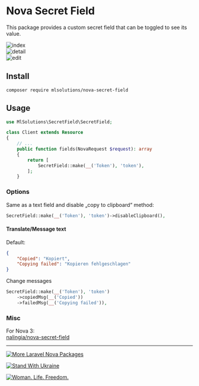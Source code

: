 # Nova Secret Field

This package provides a custom secret field that can be toggled to see its value.

![index](https://raw.githubusercontent.com/ml-solutions-ltda/asset-repo/main/nova-secret-field/images/index.png "index")  
![detail](https://raw.githubusercontent.com/ml-solutions-ltda/asset-repo/main/nova-secret-field/images/details.png "detail")  
![edit](https://raw.githubusercontent.com/ml-solutions-ltda/asset-repo/main/nova-secret-field/images/edit.png "edit")

## Install

````composer require mlsolutions/nova-secret-field````

## Usage

```php
use MlSolutions\SecretField\SecretField;

class Client extends Resource
{
    // ...
    public function fields(NovaRequest $request): array
    {
        return [
            SecretField::make(__('Token'), 'token'),
        ];
    }
```

### Options

Same as a text field and disable „copy to clipboard“ method:

```php
SecretField::make(__('Token'), 'token')->disableClipboard(),
```

#### Translate/Message text

Default:

```json
{
    "Copied": "Kopiert",
    "Copying failed": "Kopieren fehlgeschlagen"
}
```

Change messages

```php
SecretField::make(__('Token'), 'token')
    ->copiedMsg(__('Copied'))
    ->failedMsg(__('Copying failed')),
```

### Misc

For Nova 3:  
[nalingia/nova-secret-field](https://github.com/nalingia/nova-secret-field)

---
[![More Laravel Nova Packages](https://raw.githubusercontent.com/ml-solutions-ltda/asset-repo/main/svg/more-laravel-nova-packages.svg)](https://huth.it/nova-packages)

[![Stand With Ukraine](https://raw.githubusercontent.com/vshymanskyy/StandWithUkraine/main/banner2-direct.svg)](https://vshymanskyy.github.io/StandWithUkraine/)

[![Woman. Life. Freedom.](https://raw.githubusercontent.com/ml-solutions-ltda/ml-solutions-ltda/2033b219c6cce0cb656c34da5246434c27919bcd/files/iran-banner-big.svg)](https://linktr.ee/CurrentPetitionsFreeIran)
